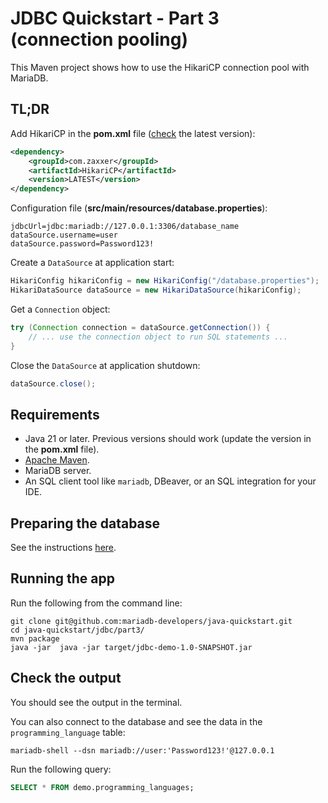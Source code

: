 # JDBC Quickstart - Part 3 (connection pooling)

This Maven project shows how to use the HikariCP connection pool
with MariaDB.

## TL;DR

Add HikariCP in the **pom.xml** file ([check](https://search.maven.org/artifact/com.zaxxer/HikariCP) the latest version):

```xml
<dependency>
    <groupId>com.zaxxer</groupId>
    <artifactId>HikariCP</artifactId>
    <version>LATEST</version>
</dependency>
```

Configuration file (**src/main/resources/database.properties**):

```properties
jdbcUrl=jdbc:mariadb://127.0.0.1:3306/database_name
dataSource.username=user
dataSource.password=Password123!
```

Create a `DataSource` at application start:

```java
HikariConfig hikariConfig = new HikariConfig("/database.properties");
HikariDataSource dataSource = new HikariDataSource(hikariConfig); 
```

Get a `Connection` object:

```java
try (Connection connection = dataSource.getConnection()) {
    // ... use the connection object to run SQL statements ...
}
```

Close the `DataSource` at application shutdown:

```java
dataSource.close();
```

## Requirements

- Java 21 or later. Previous versions should work (update the version
  in the **pom.xml** file).
- [Apache Maven](https://maven.apache.org).
- MariaDB server.
- An SQL client tool like `mariadb`, DBeaver, or an SQL integration for
  your IDE.

## Preparing the database

See the instructions [here](../../README.md).

## Running the app

Run the following from the command line:

```Shell
git clone git@github.com:mariadb-developers/java-quickstart.git
cd java-quickstart/jdbc/part3/
mvn package
java -jar  java -jar target/jdbc-demo-1.0-SNAPSHOT.jar
```

## Check the output

You should see the output in the terminal.

You can also connect to the database and see the data in the `programming_language` table:

```shell
mariadb-shell --dsn mariadb://user:'Password123!'@127.0.0.1
```

Run the following query:

```SQL
SELECT * FROM demo.programming_languages;
```
